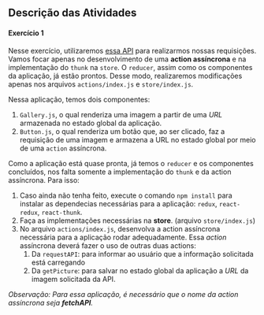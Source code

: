## Descrição das Atividades

#### Exercício 1

Nesse exercício, utilizaremos [essa API](https://aws.random.cat/meow) para realizarmos nossas requisições. Vamos focar apenas no desenvolvimento de uma **action assíncrona** e na implementação do `thunk` na `store`. O `reducer`, 
assim como os componentes da aplicação, já estão prontos. Desse modo, realizaremos modificações apenas nos arquivos `actions/index.js` e 
`store/index.js`.

Nessa aplicação, temos dois componentes: 
 1. `Gallery.js`, o qual renderiza uma imagem a partir de uma _URL_ armazenada no estado global da aplicação.
 2. `Button.js`, o qual renderiza um botão que, ao ser clicado, faz a requisição de uma imagem e armazena a URL no estado global por 
 meio de uma `action` assíncrona.

Como a aplicação está quase pronta, já temos o `reducer` e os componentes concluídos, nos falta somente a implementação do `thunk` e da action assíncrona. Para isso:
 1. Caso ainda não tenha feito, execute o comando `npm install` para instalar as dependecias
 necessárias para a aplicação: `redux`, `react-redux`, `react-thunk`.
 2. Faça as implementações necessárias na **store**. (arquivo `store/index.js`)
 3. No arquivo `actions/index.js`, desenvolva a action assíncrona necessária para a
 aplicação rodar adequadamente. Essa _action_ assíncrona deverá fazer o uso de outras duas actions:
    1. Da `requestAPI`: para informar ao usuário que a informação solicitada está carregando
    2. Da `getPicture`: para salvar no estado global da aplicação a _URL_ da imagem solicitada da API.
 
_Observação: Para essa aplicação, é necessário que o nome da action assíncrona seja
 **fetchAPI**._

 